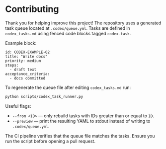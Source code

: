 # Contributing

Thank you for helping improve this project! The repository uses a generated task queue located at `.codex/queue.yml`. Tasks are defined in `codex_tasks.md` using fenced code blocks tagged `codex-task`.

Example block:

```codex-task
id: CODEX-EXAMPLE-02
title: "Write docs"
priority: medium
steps:
  - draft text
acceptance_criteria:
  - docs committed
```

To regenerate the queue file after editing `codex_tasks.md` run:

```bash
python scripts/codex_task_runner.py
```

Useful flags:

- `--from <ID>` — only rebuild tasks with IDs greater than or equal to `ID`.
- `--preview` — print the resulting YAML to stdout instead of writing to `.codex/queue.yml`.

The CI pipeline verifies that the queue file matches the tasks. Ensure you run the script before opening a pull request.

